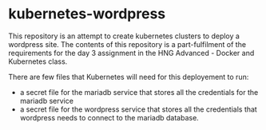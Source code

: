 # kubernetes-wordpress
This repository is an attempt to create kubernetes clusters to deploy a wordpress site.
The contents of this repository is a part-fulfilment of the requirements for the day 3 assignment in the HNG Advanced - Docker and Kubernetes class.

There are few files that Kubernetes will need for this deployement to run:
- a secret file for the mariadb service that stores all the credentials for the mariadb service
- a secret file for the wordpress service that stores all the credentials that wordpress needs to connect to the mariadb database.
